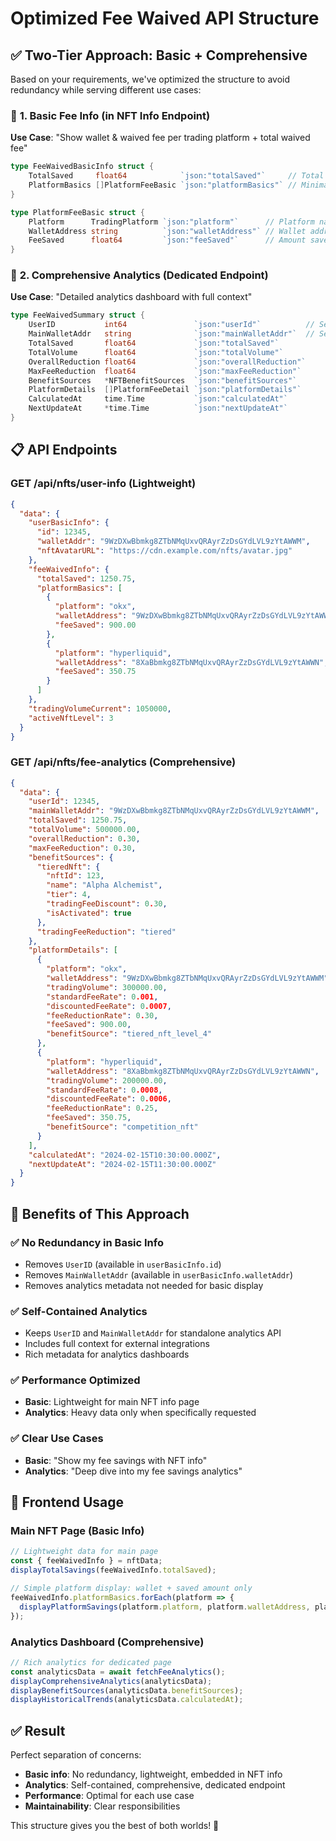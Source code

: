 # Optimized Fee Waived API Structure

## ✅ **Two-Tier Approach: Basic + Comprehensive**

Based on your requirements, we've optimized the structure to avoid redundancy while serving different use cases:

### 🎯 **1. Basic Fee Info (in NFT Info Endpoint)**
**Use Case**: "Show wallet & waived fee per trading platform + total waived fee"

```go
type FeeWaivedBasicInfo struct {
    TotalSaved     float64            `json:"totalSaved"`     // Total across all platforms
    PlatformBasics []PlatformFeeBasic `json:"platformBasics"` // Minimal per-platform data
}

type PlatformFeeBasic struct {
    Platform      TradingPlatform `json:"platform"`      // Platform name
    WalletAddress string          `json:"walletAddress"` // Wallet address
    FeeSaved      float64         `json:"feeSaved"`      // Amount saved
}
```

### 🎯 **2. Comprehensive Analytics (Dedicated Endpoint)**
**Use Case**: "Detailed analytics dashboard with full context"

```go
type FeeWaivedSummary struct {
    UserID           int64               `json:"userId"`          // Self-contained
    MainWalletAddr   string              `json:"mainWalletAddr"`  // Self-contained
    TotalSaved       float64             `json:"totalSaved"`
    TotalVolume      float64             `json:"totalVolume"`
    OverallReduction float64             `json:"overallReduction"`
    MaxFeeReduction  float64             `json:"maxFeeReduction"`
    BenefitSources   *NFTBenefitSources  `json:"benefitSources"`
    PlatformDetails  []PlatformFeeDetail `json:"platformDetails"`
    CalculatedAt     time.Time           `json:"calculatedAt"`
    NextUpdateAt     *time.Time          `json:"nextUpdateAt"`
}
```

## 📋 **API Endpoints**

### **GET /api/nfts/user-info** (Lightweight)
```json
{
  "data": {
    "userBasicInfo": {
      "id": 12345,
      "walletAddr": "9WzDXwBbmkg8ZTbNMqUxvQRAyrZzDsGYdLVL9zYtAWWM",
      "nftAvatarURL": "https://cdn.example.com/nfts/avatar.jpg"
    },
    "feeWaivedInfo": {
      "totalSaved": 1250.75,
      "platformBasics": [
        {
          "platform": "okx",
          "walletAddress": "9WzDXwBbmkg8ZTbNMqUxvQRAyrZzDsGYdLVL9zYtAWWM",
          "feeSaved": 900.00
        },
        {
          "platform": "hyperliquid", 
          "walletAddress": "8XaBbmkg8ZTbNMqUxvQRAyrZzDsGYdLVL9zYtAWWN",
          "feeSaved": 350.75
        }
      ]
    },
    "tradingVolumeCurrent": 1050000,
    "activeNftLevel": 3
  }
}
```

### **GET /api/nfts/fee-analytics** (Comprehensive)
```json
{
  "data": {
    "userId": 12345,
    "mainWalletAddr": "9WzDXwBbmkg8ZTbNMqUxvQRAyrZzDsGYdLVL9zYtAWWM",
    "totalSaved": 1250.75,
    "totalVolume": 500000.00,
    "overallReduction": 0.30,
    "maxFeeReduction": 0.30,
    "benefitSources": {
      "tieredNft": {
        "nftId": 123,
        "name": "Alpha Alchemist",
        "tier": 4,
        "tradingFeeDiscount": 0.30,
        "isActivated": true
      },
      "tradingFeeReduction": "tiered"
    },
    "platformDetails": [
      {
        "platform": "okx",
        "walletAddress": "9WzDXwBbmkg8ZTbNMqUxvQRAyrZzDsGYdLVL9zYtAWWM",
        "tradingVolume": 300000.00,
        "standardFeeRate": 0.001,
        "discountedFeeRate": 0.0007,
        "feeReductionRate": 0.30,
        "feeSaved": 900.00,
        "benefitSource": "tiered_nft_level_4"
      },
      {
        "platform": "hyperliquid",
        "walletAddress": "8XaBbmkg8ZTbNMqUxvQRAyrZzDsGYdLVL9zYtAWWN", 
        "tradingVolume": 200000.00,
        "standardFeeRate": 0.0008,
        "discountedFeeRate": 0.0006,
        "feeReductionRate": 0.25,
        "feeSaved": 350.75,
        "benefitSource": "competition_nft"
      }
    ],
    "calculatedAt": "2024-02-15T10:30:00.000Z",
    "nextUpdateAt": "2024-02-15T11:30:00.000Z"
  }
}
```

## 🎯 **Benefits of This Approach**

### ✅ **No Redundancy in Basic Info**
- Removes `UserID` (available in `userBasicInfo.id`)
- Removes `MainWalletAddr` (available in `userBasicInfo.walletAddr`)
- Removes analytics metadata not needed for basic display

### ✅ **Self-Contained Analytics**
- Keeps `UserID` and `MainWalletAddr` for standalone analytics API
- Includes full context for external integrations
- Rich metadata for analytics dashboards

### ✅ **Performance Optimized**
- **Basic**: Lightweight for main NFT info page
- **Analytics**: Heavy data only when specifically requested

### ✅ **Clear Use Cases**
- **Basic**: "Show my fee savings with NFT info"
- **Analytics**: "Deep dive into my fee savings analytics"

## 🚀 **Frontend Usage**

### **Main NFT Page** (Basic Info)
```typescript
// Lightweight data for main page
const { feeWaivedInfo } = nftData;
displayTotalSavings(feeWaivedInfo.totalSaved);

// Simple platform display: wallet + saved amount only
feeWaivedInfo.platformBasics.forEach(platform => {
  displayPlatformSavings(platform.platform, platform.walletAddress, platform.feeSaved);
});
```

### **Analytics Dashboard** (Comprehensive)
```typescript
// Rich analytics for dedicated page
const analyticsData = await fetchFeeAnalytics();
displayComprehensiveAnalytics(analyticsData);
displayBenefitSources(analyticsData.benefitSources);
displayHistoricalTrends(analyticsData.calculatedAt);
```

## ✅ **Result**

Perfect separation of concerns:
- **Basic info**: No redundancy, lightweight, embedded in NFT info
- **Analytics**: Self-contained, comprehensive, dedicated endpoint
- **Performance**: Optimal for each use case
- **Maintainability**: Clear responsibilities

This structure gives you the best of both worlds! 🎯